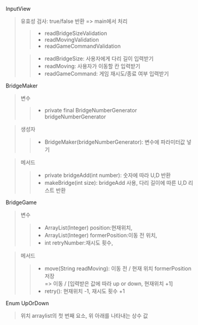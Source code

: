 InputView
>유효성 검사: true/false 반환 => main에서 처리  
>> - readBridgeSizeValidation  
>> - readMovingValidation  
>> - readGameCommandValidation  
> 
>> - readBridgeSize: 사용자에게 다리 길이 입력받기  
>> - readMoving: 사용자가 이동할 칸 입력받기  
>> - readGameCommand: 게임 재시도/종료 여부 입력받기  

BridgeMaker  
>변수  
>> - private final BridgeNumberGenerator 
>> bridgeNumberGenerator

>생성자  
>> - BridgeMaker(bridgeNumberGenerator):
>> 변수에 파라미터값 넣기  

>메서드
>> - private bridgeAdd(int number): 숫자에 따라 U,D 반환
>> - makeBridge(int size): bridgeAdd 사용,
>> 다리 길이에 따른 U,D 리스트 반환

BridgeGame  
>변수   
>> - ArrayList(Integer) position:현재위치,    
>> - ArrayList(Integer) formerPosition:이동 전 위치,  
>> - int retryNumber:재시도 횟수,  

> 메서드  
>> - move(String readMoving): 이동 전 / 현재 위치 formerPosition 저장  
>> => 이동 / [입력받은 값에 따라 up or down, 현재위치 +1]
>> - retry(): 현재위치 -1, 재시도 횟수 +1

Enum UpOrDown
>위치 arraylist의 첫 번째 요소, 위 아래를 나타내는 상수 값